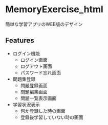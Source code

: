 # MemoryExercise_html
簡単な学習アプリのWEB版のデザイン

## Features
- ログイン機能
  - ログイン画面
  - ログアウト画面
  - パスワード忘れ画面
- 問題集登録
  - 問題登録画面
  - 問題編集画面
  - 問題一覧表示画面
- 学習状況表示
  - 何か登録した時の画面
  - 登録後学習していない時の画面
